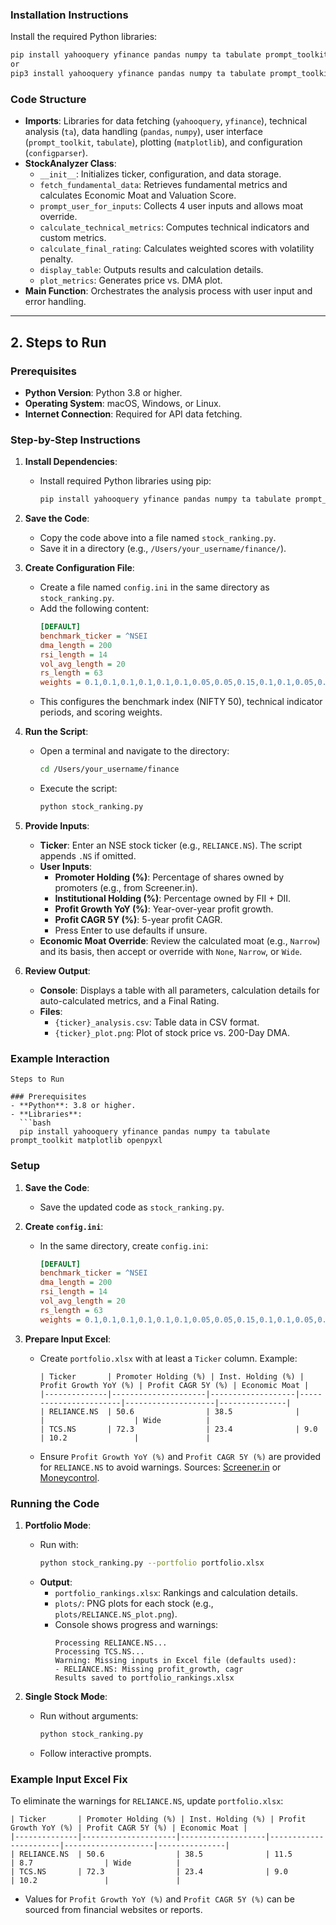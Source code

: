 ### Installation Instructions
Install the required Python libraries:
```bash
pip install yahooquery yfinance pandas numpy ta tabulate prompt_toolkit matplotlib openpyxl
or
pip3 install yahooquery yfinance pandas numpy ta tabulate prompt_toolkit matplotlib openpyxl
```
### Code Structure
- **Imports**: Libraries for data fetching (`yahooquery`, `yfinance`), technical analysis (`ta`), data handling (`pandas`, `numpy`), user interface (`prompt_toolkit`, `tabulate`), plotting (`matplotlib`), and configuration (`configparser`).
- **StockAnalyzer Class**:
  - `__init__`: Initializes ticker, configuration, and data storage.
  - `fetch_fundamental_data`: Retrieves fundamental metrics and calculates Economic Moat and Valuation Score.
  - `prompt_user_for_inputs`: Collects 4 user inputs and allows moat override.
  - `calculate_technical_metrics`: Computes technical indicators and custom metrics.
  - `calculate_final_rating`: Calculates weighted scores with volatility penalty.
  - `display_table`: Outputs results and calculation details.
  - `plot_metrics`: Generates price vs. DMA plot.
- **Main Function**: Orchestrates the analysis process with user input and error handling.

---

## 2. Steps to Run

### Prerequisites
- **Python Version**: Python 3.8 or higher.
- **Operating System**: macOS, Windows, or Linux.
- **Internet Connection**: Required for API data fetching.

### Step-by-Step Instructions
1. **Install Dependencies**:
   - Install required Python libraries using pip:
     ```bash
     pip install yahooquery yfinance pandas numpy ta tabulate prompt_toolkit matplotlib
     ```

2. **Save the Code**:
   - Copy the code above into a file named `stock_ranking.py`.
   - Save it in a directory (e.g., `/Users/your_username/finance/`).

3. **Create Configuration File**:
   - Create a file named `config.ini` in the same directory as `stock_ranking.py`.
   - Add the following content:
     ```ini
     [DEFAULT]
     benchmark_ticker = ^NSEI
     dma_length = 200
     rsi_length = 14
     vol_avg_length = 20
     rs_length = 63
     weights = 0.1,0.1,0.1,0.1,0.1,0.1,0.05,0.05,0.15,0.1,0.1,0.05,0.05,0.05,0.1
     ```
   - This configures the benchmark index (NIFTY 50), technical indicator periods, and scoring weights.

4. **Run the Script**:
   - Open a terminal and navigate to the directory:
     ```bash
     cd /Users/your_username/finance
     ```
   - Execute the script:
     ```bash
     python stock_ranking.py
     ```

5. **Provide Inputs**:
   - **Ticker**: Enter an NSE stock ticker (e.g., `RELIANCE.NS`). The script appends `.NS` if omitted.
   - **User Inputs**:
     - **Promoter Holding (%)**: Percentage of shares owned by promoters (e.g., from Screener.in).
     - **Institutional Holding (%)**: Percentage owned by FII + DII.
     - **Profit Growth YoY (%)**: Year-over-year profit growth.
     - **Profit CAGR 5Y (%)**: 5-year profit CAGR.
     - Press Enter to use defaults if unsure.
   - **Economic Moat Override**: Review the calculated moat (e.g., `Narrow`) and its basis, then accept or override with `None`, `Narrow`, or `Wide`.

6. **Review Output**:
   - **Console**: Displays a table with all parameters, calculation details for auto-calculated metrics, and a Final Rating.
   - **Files**:
     - `{ticker}_analysis.csv`: Table data in CSV format.
     - `{ticker}_plot.png`: Plot of stock price vs. 200-Day DMA.

### Example Interaction
```
Steps to Run

### Prerequisites
- **Python**: 3.8 or higher.
- **Libraries**:
  ```bash
  pip install yahooquery yfinance pandas numpy ta tabulate prompt_toolkit matplotlib openpyxl
  ```

### Setup
1. **Save the Code**:
   - Save the updated code as `stock_ranking.py`.

2. **Create `config.ini`**:
   - In the same directory, create `config.ini`:
     ```ini
     [DEFAULT]
     benchmark_ticker = ^NSEI
     dma_length = 200
     rsi_length = 14
     vol_avg_length = 20
     rs_length = 63
     weights = 0.1,0.1,0.1,0.1,0.1,0.1,0.05,0.05,0.15,0.1,0.1,0.05,0.05,0.05,0.1
     ```

3. **Prepare Input Excel**:
   - Create `portfolio.xlsx` with at least a `Ticker` column. Example:
     ```excel
     | Ticker       | Promoter Holding (%) | Inst. Holding (%) | Profit Growth YoY (%) | Profit CAGR 5Y (%) | Economic Moat |
     |--------------|---------------------|-------------------|-----------------------|--------------------|---------------|
     | RELIANCE.NS  | 50.6                | 38.5              |                       |                    | Wide          |
     | TCS.NS       | 72.3                | 23.4              | 9.0                   | 10.2               |               |
     ```
   - Ensure `Profit Growth YoY (%)` and `Profit CAGR 5Y (%)` are provided for `RELIANCE.NS` to avoid warnings. Sources: [Screener.in](https://www.screener.in/) or [Moneycontrol](https://www.moneycontrol.com/).

### Running the Code
1. **Portfolio Mode**:
   - Run with:
     ```bash
     python stock_ranking.py --portfolio portfolio.xlsx
     ```
   - **Output**:
     - `portfolio_rankings.xlsx`: Rankings and calculation details.
     - `plots/`: PNG plots for each stock (e.g., `plots/RELIANCE.NS_plot.png`).
     - Console shows progress and warnings:
       ```
       Processing RELIANCE.NS...
       Processing TCS.NS...
       Warning: Missing inputs in Excel file (defaults used):
       - RELIANCE.NS: Missing profit_growth, cagr
       Results saved to portfolio_rankings.xlsx
       ```

2. **Single Stock Mode**:
   - Run without arguments:
     ```bash
     python stock_ranking.py
     ```
   - Follow interactive prompts.

### Example Input Excel Fix
To eliminate the warnings for `RELIANCE.NS`, update `portfolio.xlsx`:
```excel
| Ticker       | Promoter Holding (%) | Inst. Holding (%) | Profit Growth YoY (%) | Profit CAGR 5Y (%) | Economic Moat |
|--------------|---------------------|-------------------|-----------------------|--------------------|---------------|
| RELIANCE.NS  | 50.6                | 38.5              | 11.5                  | 8.7                | Wide          |
| TCS.NS       | 72.3                | 23.4              | 9.0                   | 10.2               |               |
```
- Values for `Profit Growth YoY (%)` and `Profit CAGR 5Y (%)` can be sourced from financial websites or reports.



